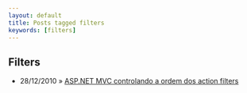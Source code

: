 ```yaml
---
layout: default
title: Posts tagged filters
keywords: [filters]
---
```

<h2 class="category">Filters</h2>
<ul class="posts">
<li>
<p>
<span class="date">28/12/2010</span> &raquo; 
<a href="/blog/asp-net-mvc-controlando-a-ordem-dos-action-filters">ASP.NET MVC controlando a ordem dos action filters</a>
</p>
</li> 
</ul>
